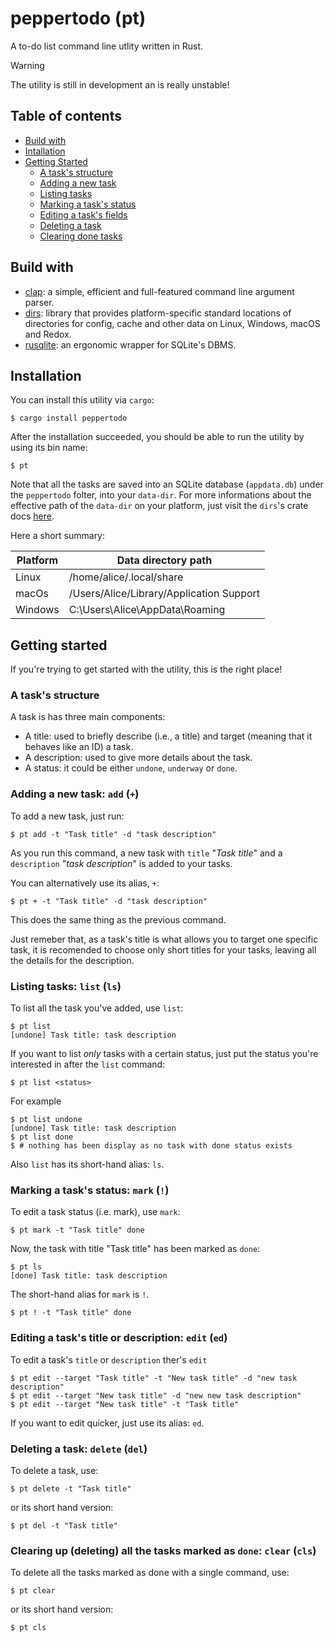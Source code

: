 # peppertodo (pt)
A to-do list command line utlity written in Rust.

> [!WARNING]
> The utility is still in development an is really unstable! 

## Table of contents
- [Build with](#build-with)
- [Intallation](#installation)
- [Getting Started](#getting-started)
    - [A task's structure](#a-tasks-structure)
    - [Adding a new task](#adding-a-new-task-add-)
    - [Listing tasks](#listing-tasks-list-ls)
    - [Marking a task's status](#marking-a-tasks-status-mark-)
    - [Editing a task's fields](#editing-a-tasks-title-or-description-edit-ed)
    - [Deleting a task](#deleting-a-task-delete-del)
    - [Clearing done tasks](#clearing-up-deleting-all-the-tasks-marked-as-done-clear-cls)

## Build with
- [clap](https://crates.io/crates/clap): a simple, efficient and full-featured command line argument parser.
- [dirs](https://crates.io/crates/dirs): library that provides platform-specific standard locations of directories for config, cache and other data on Linux, Windows, macOS and Redox.
- [rusqlite](https://crates.io/crates/rusqlite): an ergonomic wrapper for SQLite's DBMS.

## Installation
You can install this utility via `cargo`:
    
    $ cargo install peppertodo

After the installation succeeded, you should be able to run the utility by using its bin name:

    $ pt 

Note that all the tasks are saved into an SQLite database (`appdata.db`) under the `peppertodo` folter, into your `data-dir`. For more informations about the effective path of the `data-dir` on your platform, just visit the `dirs`'s crate docs [here](https://docs.rs/dirs/5.0.1/dirs/fn.data_dir.html).

Here a short summary:

| Platform | Data directory path                      |
|----------|------------------------------------------|
| Linux    | /home/alice/.local/share                 |
| macOs    | /Users/Alice/Library/Application Support |
| Windows  | C:\Users\Alice\AppData\Roaming           |

## Getting started
If you're trying to get started with the utility, this is the right place!

### A task's structure

A task is has three main components:
- A title: used to briefly describe (i.e., a title) and target (meaning that it behaves like an ID) a task.
- A description: used to give more details about the task.
- A status: it could be either `undone`, `underway` or `done`.

### Adding a new task: `add` (`+`)
To add a new task, just run:

    $ pt add -t "Task title" -d "task description"

As you run this command, a new task with `title` "_Task title_" and a `description`
"_task description_" is added to your tasks. 

You can alternatively use its alias, `+`:

    $ pt + -t "Task title" -d "task description"

This does the same thing as the previous command.

Just remeber that, as a task's title is what allows you to target one specific task, it is recomended to choose only short titles for your tasks, leaving all the details for the description.

### Listing tasks: `list` (`ls`)
To list all the task you've added, use `list`:

    $ pt list
    [undone] Task title: task description

If you want to list _only_ tasks with a certain status, just put the status you're interested in after the `list` command:

    $ pt list <status>

For example

    $ pt list undone
    [undone] Task title: task description
    $ pt list done
    $ # nothing has been display as no task with done status exists

Also `list` has its short-hand alias: `ls`.

### Marking a task's status: `mark` (`!`)
To edit a task status (i.e. mark), use `mark`:

    $ pt mark -t "Task title" done

Now, the task with title "Task title" has been marked as `done`:

    $ pt ls
    [done] Task title: task description

The short-hand alias for `mark` is `!`.

    $ pt ! -t "Task title" done

### Editing a task's title or description: `edit` (`ed`)
To edit a task's `title` or `description` ther's `edit`

    $ pt edit --target "Task title" -t "New task title" -d "new task description"
    $ pt edit --target "New task title" -d "new new task description"
    $ pt edit --target "New task title" -t "Task title"

If you want to edit quicker, just use its alias: `ed`.

### Deleting a task: `delete` (`del`)
To delete a task, use:

    $ pt delete -t "Task title"

or its short hand version:

    $ pt del -t "Task title"

### Clearing up (deleting) all the tasks marked as `done`: `clear` (`cls`)
To delete all the tasks marked as done with a single command, use:

    $ pt clear

or its short hand version: 

    $ pt cls